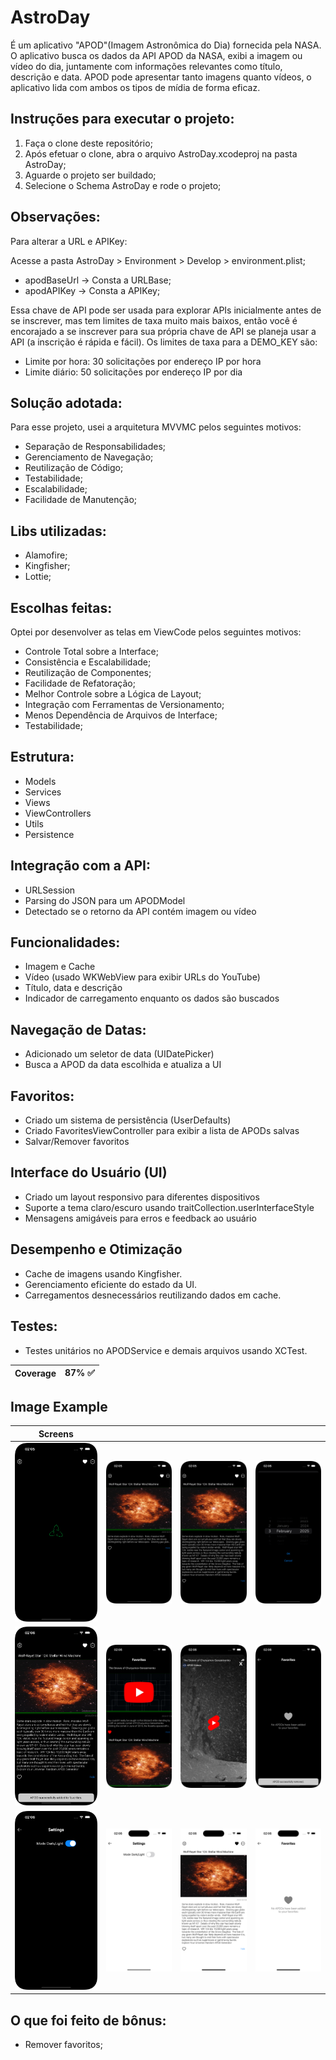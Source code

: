 # AstroDay
É um aplicativo "APOD"(Imagem Astronômica do Dia) fornecida pela NASA. O aplicativo busca os dados da API APOD da NASA, exibi a imagem ou vídeo do dia, juntamente com informações relevantes como título, descrição e data. APOD pode apresentar tanto imagens quanto vídeos, o aplicativo lida com ambos os tipos de mídia de forma eficaz.

## Instruções para executar o projeto:
1. Faça o clone deste repositório;
2. Após efetuar o clone, abra o arquivo AstroDay.xcodeproj na pasta AstroDay;
3. Aguarde o projeto ser buildado;
4. Selecione o Schema AstroDay e rode o projeto;

## Observações: 
Para alterar a URL e APIKey:

Acesse a pasta AstroDay > Environment > Develop > environment.plist;
- apodBaseUrl -> Consta a URLBase;
- apodAPIKey -> Consta a APIKey;

Essa chave de API pode ser usada para explorar APIs inicialmente antes de se inscrever, mas tem limites de taxa muito mais baixos, então você é encorajado a se inscrever para sua própria chave de API se planeja usar a API (a inscrição é rápida e fácil). Os limites de taxa para a DEMO_KEY são:

- Limite por hora: 30 solicitações por endereço IP por hora
- Limite diário: 50 solicitações por endereço IP por dia

## Solução adotada:

Para esse projeto, usei a arquitetura MVVMC pelos seguintes motivos:

- Separação de Responsabilidades;
- Gerenciamento de Navegação;
- Reutilização de Código;
- Testabilidade;
- Escalabilidade;
- Facilidade de Manutenção;

## Libs utilizadas:

- Alamofire;
- Kingfisher;
- Lottie;

## Escolhas feitas:

Optei por desenvolver as telas em ViewCode pelos seguintes motivos:

- Controle Total sobre a Interface;
- Consistência e Escalabilidade;
- Reutilização de Componentes;
- Facilidade de Refatoração;
- Melhor Controle sobre a Lógica de Layout;
- Integração com Ferramentas de Versionamento;
- Menos Dependência de Arquivos de Interface;
- Testabilidade;

## Estrutura:
- Models
- Services
- Views
- ViewControllers
- Utils
- Persistence

## Integração com a API:
* URLSession
* Parsing do JSON para um APODModel
* Detectado se o retorno da API contém imagem ou vídeo

## Funcionalidades:
- Imagem e Cache
- Vídeo (usado WKWebView para exibir URLs do YouTube)
- Título, data e descrição
- Indicador de carregamento enquanto os dados são buscados

## Navegação de Datas:
- Adicionado um seletor de data (UIDatePicker)
- Busca a APOD da data escolhida e atualiza a UI

## Favoritos:
- Criado um sistema de persistência (UserDefaults)
- Criado FavoritesViewController para exibir a lista de APODs salvas
- Salvar/Remover favoritos

## Interface do Usuário (UI)
- Criado um layout responsivo para diferentes dispositivos
- Suporte a tema claro/escuro usando traitCollection.userInterfaceStyle
- Mensagens amigáveis para erros e feedback ao usuário

## Desempenho e Otimização
- Cache de imagens usando Kingfisher.
- Gerenciamento eficiente do estado da UI.
- Carregamentos desnecessários reutilizando dados em cache.

## Testes:
- Testes unitários no APODService e demais arquivos usando XCTest.
  
| Coverage | 87% ✅|
|----------|----------|

## Image Example

| Screens | | | | 
|----------|----------|----------|----------|
| <img src="https://github.com/edwylugo/AstroDay/blob/develop/prints/apod1.png" alt="1" width="200"> | <img src="https://github.com/edwylugo/AstroDay/blob/develop/prints/apod2.png" alt="2" width="200"> | <img src="https://github.com/edwylugo/AstroDay/blob/develop/prints/apod3.png" alt="3" width="200"> | <img src="https://github.com/edwylugo/AstroDay/blob/develop/prints/apod4.png" alt="4" width="200"> 
| <img src="https://github.com/edwylugo/AstroDay/blob/develop/prints/apod5.png" alt="5" width="200"> | <img src="https://github.com/edwylugo/AstroDay/blob/develop/prints/apod6.png" alt="6" width="200"> | <img src="https://github.com/edwylugo/AstroDay/blob/develop/prints/apod7.png" alt="7" width="200"> | <img src="https://github.com/edwylugo/AstroDay/blob/develop/prints/apod8.png" alt="8" width="200"> |
| <img src="https://github.com/edwylugo/AstroDay/blob/develop/prints/apod9.png" alt="9" width="200"> | <img src="https://github.com/edwylugo/AstroDay/blob/develop/prints/apod10.png" alt="10" width="200"> | <img src="https://github.com/edwylugo/AstroDay/blob/develop/prints/apod11.png" alt="11" width="200"> | <img src="https://github.com/edwylugo/AstroDay/blob/develop/prints/apod12.png" alt="12" width="200"> |



## O que foi feito de bônus:
- Remover favoritos;
